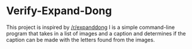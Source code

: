 # Verify-Expand-Dong
This project is inspired by [/r/expanddong](https://www.reddit.com/r/expanddong)
I is a simple command-line program that takes in a list of images and a caption and determines if the caption
can be made with the letters found from the images. 
